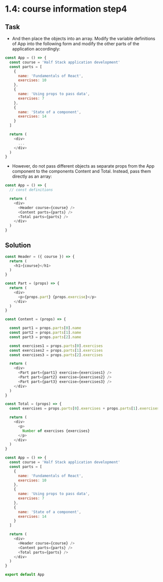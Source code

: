 # 1.4: course information step4

## Task

- And then place the objects into an array. Modify the variable definitions of App into the following form and modify the other parts of the application accordingly:

```javascript
const App = () => {
  const course = 'Half Stack application development'
  const parts = [
    {
      name: 'Fundamentals of React',
      exercises: 10
    },
    {
      name: 'Using props to pass data',
      exercises: 7
    },
    {
      name: 'State of a component',
      exercises: 14
    }
  ]

  return (
    <div>
      ...
    </div>
  )
}
```

- However, do not pass different objects as separate props from the App component to the components Content and Total. Instead, pass them directly as an array:

```javascript
const App = () => {
  // const definitions

  return (
    <div>
      <Header course={course} />
      <Content parts={parts} />
      <Total parts={parts} />
    </div>
  )
}
```

## Solution

```javascript
const Header = ({ course }) => {
  return (
    <h1>{course}</h1>
  )
}

const Part = (props) => {
  return (
    <div>
      <p>{props.part} {props.exercise}</p>
    </div>
  )
}

const Content = (props) => {

  const part1 = props.parts[0].name
  const part2 = props.parts[1].name
  const part3 = props.parts[2].name

  const exercises1 = props.parts[0].exercises
  const exercises2 = props.parts[1].exercises
  const exercises3 = props.parts[2].exercises

  return (
    <div>
      <Part part={part1} exercise={exercises1} />
      <Part part={part2} exercise={exercises2} />
      <Part part={part3} exercise={exercises3} />
    </div>
  )
}

const Total = (props) => {
  const exercises = props.parts[0].exercises + props.parts[1].exercises + props.parts[2].exercises

  return (
    <div>
      <p>
        Number of exercises {exercises}
      </p>
    </div>
  )
}

const App = () => {
  const course = 'Half Stack application development'
  const parts = [
    {
      name: 'Fundamentals of React',
      exercises: 10
    },
    {
      name: 'Using props to pass data',
      exercises: 7
    },
    {
      name: 'State of a component',
      exercises: 14
    }
  ]

  return (
    <div>
      <Header course={course} />
      <Content parts={parts} />
      <Total parts={parts} />
    </div>
  )
}

export default App
```
